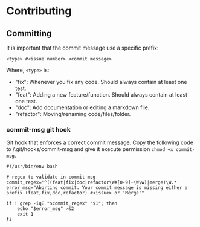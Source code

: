 # Contributing
## Committing
It is important that the commit message use a specific prefix:

`<type> #<issue number> <commit message>`

Where, `<type>` is:

* "fix": Whenever you fix any code. Should always contain at least one test.
* "feat": Adding a new feature/function. Should always contain at least one test.
* "doc": Add documentation or editing a markdown file.
* "refactor": Moving/renaming code/files/folder.

### commit-msg git hook
Git hook that enforces a correct commit message.
Copy the following code to <repo>/.git/hooks/commit-msg and give
it execute permission `chmod +x commit-msg`.

```console
#!/usr/bin/env bash

# regex to validate in commit msg
commit_regex='^((feat|fix|doc|refactor\W#[0-9]+\W\w)|merge)\W.*'
error_msg="Aborting commit. Your commit message is missing either a prefix (feat,fix,doc,refactor) #<issue> or 'Merge'"

if ! grep -iqE "$commit_regex" "$1"; then
    echo "$error_msg" >&2
    exit 1
fi
```
